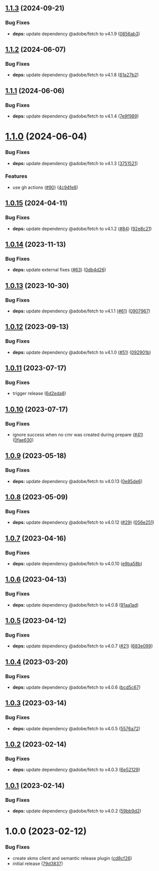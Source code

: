 ## [1.1.3](https://github.com/adobe/semantic-release-skms-cmr/compare/v1.1.2...v1.1.3) (2024-09-21)


### Bug Fixes

* **deps:** update dependency @adobe/fetch to v4.1.9 ([0856ab3](https://github.com/adobe/semantic-release-skms-cmr/commit/0856ab3436b5a292e797fb00f68f356dce9a3ddd))

## [1.1.2](https://github.com/adobe/semantic-release-skms-cmr/compare/v1.1.1...v1.1.2) (2024-06-07)


### Bug Fixes

* **deps:** update dependency @adobe/fetch to v4.1.8 ([61a27b2](https://github.com/adobe/semantic-release-skms-cmr/commit/61a27b2a5d229794af53c4d9ee87632b080b62c0))

## [1.1.1](https://github.com/adobe/semantic-release-skms-cmr/compare/v1.1.0...v1.1.1) (2024-06-06)


### Bug Fixes

* **deps:** update dependency @adobe/fetch to v4.1.4 ([7e9f989](https://github.com/adobe/semantic-release-skms-cmr/commit/7e9f9897369a9ffee56fba1dfcffb7d14bca223b))

# [1.1.0](https://github.com/adobe/semantic-release-skms-cmr/compare/v1.0.15...v1.1.0) (2024-06-04)


### Bug Fixes

* **deps:** update dependency @adobe/fetch to v4.1.3 ([3751521](https://github.com/adobe/semantic-release-skms-cmr/commit/37515217f819cc47c43be724af3936ca07e4315d))


### Features

* use gh actions ([#90](https://github.com/adobe/semantic-release-skms-cmr/issues/90)) ([4c94fe8](https://github.com/adobe/semantic-release-skms-cmr/commit/4c94fe8599b26f9300c4b154d344da4a5df65344))

## [1.0.15](https://github.com/adobe/semantic-release-skms-cmr/compare/v1.0.14...v1.0.15) (2024-04-11)


### Bug Fixes

* **deps:** update dependency @adobe/fetch to v4.1.2 ([#84](https://github.com/adobe/semantic-release-skms-cmr/issues/84)) ([92e8c21](https://github.com/adobe/semantic-release-skms-cmr/commit/92e8c215652834d1b0fd2746368119ab4715fb3c))

## [1.0.14](https://github.com/adobe/semantic-release-skms-cmr/compare/v1.0.13...v1.0.14) (2023-11-13)


### Bug Fixes

* **deps:** update external fixes ([#63](https://github.com/adobe/semantic-release-skms-cmr/issues/63)) ([0db4d26](https://github.com/adobe/semantic-release-skms-cmr/commit/0db4d2657e738ba8b1f7c599d5e23875736e5c0c))

## [1.0.13](https://github.com/adobe/semantic-release-skms-cmr/compare/v1.0.12...v1.0.13) (2023-10-30)


### Bug Fixes

* **deps:** update dependency @adobe/fetch to v4.1.1 ([#61](https://github.com/adobe/semantic-release-skms-cmr/issues/61)) ([0907967](https://github.com/adobe/semantic-release-skms-cmr/commit/0907967fff456f48a7db142fa99cf6937e226508))

## [1.0.12](https://github.com/adobe/semantic-release-skms-cmr/compare/v1.0.11...v1.0.12) (2023-09-13)


### Bug Fixes

* **deps:** update dependency @adobe/fetch to v4.1.0 ([#51](https://github.com/adobe/semantic-release-skms-cmr/issues/51)) ([092901b](https://github.com/adobe/semantic-release-skms-cmr/commit/092901b3a98cf0135028535e80b1522e1fe809a5))

## [1.0.11](https://github.com/adobe/semantic-release-skms-cmr/compare/v1.0.10...v1.0.11) (2023-07-17)


### Bug Fixes

* trigger release ([6d2eda8](https://github.com/adobe/semantic-release-skms-cmr/commit/6d2eda8942a18c463c4b52d4f2e55576905d9fa4))

## [1.0.10](https://github.com/adobe/semantic-release-skms-cmr/compare/v1.0.9...v1.0.10) (2023-07-17)


### Bug Fixes

* ignore success when no cmr was created during prepare ([#41](https://github.com/adobe/semantic-release-skms-cmr/issues/41)) ([0fae630](https://github.com/adobe/semantic-release-skms-cmr/commit/0fae63034a3f846505f994b5ab75f6027d52b3bf))

## [1.0.9](https://github.com/adobe/semantic-release-skms-cmr/compare/v1.0.8...v1.0.9) (2023-05-18)


### Bug Fixes

* **deps:** update dependency @adobe/fetch to v4.0.13 ([0e85de6](https://github.com/adobe/semantic-release-skms-cmr/commit/0e85de6a11aa22824deba37f7cd85b95804f6bd2))

## [1.0.8](https://github.com/adobe/semantic-release-skms-cmr/compare/v1.0.7...v1.0.8) (2023-05-09)


### Bug Fixes

* **deps:** update dependency @adobe/fetch to v4.0.12 ([#29](https://github.com/adobe/semantic-release-skms-cmr/issues/29)) ([056e251](https://github.com/adobe/semantic-release-skms-cmr/commit/056e251a76f288848e42afa6330f6a3dbbffeb9d))

## [1.0.7](https://github.com/adobe/semantic-release-skms-cmr/compare/v1.0.6...v1.0.7) (2023-04-16)


### Bug Fixes

* **deps:** update dependency @adobe/fetch to v4.0.10 ([e9ba58b](https://github.com/adobe/semantic-release-skms-cmr/commit/e9ba58bb1e68fb5d454e4ae3c98b31aa4c3cf8b6))

## [1.0.6](https://github.com/adobe/semantic-release-skms-cmr/compare/v1.0.5...v1.0.6) (2023-04-13)


### Bug Fixes

* **deps:** update dependency @adobe/fetch to v4.0.8 ([91aa1ad](https://github.com/adobe/semantic-release-skms-cmr/commit/91aa1ad07d2e9ceb75c5185dfe6176df469a577d))

## [1.0.5](https://github.com/adobe/semantic-release-skms-cmr/compare/v1.0.4...v1.0.5) (2023-04-12)


### Bug Fixes

* **deps:** update dependency @adobe/fetch to v4.0.7 ([#21](https://github.com/adobe/semantic-release-skms-cmr/issues/21)) ([683e099](https://github.com/adobe/semantic-release-skms-cmr/commit/683e099b06569a098b345695e1ec2ba4d75e2ad4))

## [1.0.4](https://github.com/adobe/semantic-release-skms-cmr/compare/v1.0.3...v1.0.4) (2023-03-20)


### Bug Fixes

* **deps:** update dependency @adobe/fetch to v4.0.6 ([bcd5c67](https://github.com/adobe/semantic-release-skms-cmr/commit/bcd5c67db08b1fa1d408a2e3124faa92a9d85b6d))

## [1.0.3](https://github.com/adobe/semantic-release-skms-cmr/compare/v1.0.2...v1.0.3) (2023-03-14)


### Bug Fixes

* **deps:** update dependency @adobe/fetch to v4.0.5 ([5576a72](https://github.com/adobe/semantic-release-skms-cmr/commit/5576a7233dac7411c4782b9fc077d5c86af8516d))

## [1.0.2](https://github.com/adobe/semantic-release-skms-cmr/compare/v1.0.1...v1.0.2) (2023-02-14)


### Bug Fixes

* **deps:** update dependency @adobe/fetch to v4.0.3 ([6e52129](https://github.com/adobe/semantic-release-skms-cmr/commit/6e521299d64e26583d8132d41642332f65883f41))

## [1.0.1](https://github.com/adobe/semantic-release-skms-cmr/compare/v1.0.0...v1.0.1) (2023-02-14)


### Bug Fixes

* **deps:** update dependency @adobe/fetch to v4.0.2 ([59bb9d2](https://github.com/adobe/semantic-release-skms-cmr/commit/59bb9d2f9ecb0377b8b276f62241e58fee0dd9ea))

# 1.0.0 (2023-02-12)


### Bug Fixes

* create skms client and semantic release plugin ([cd8cf26](https://github.com/adobe/semantic-release-skms-cmr/commit/cd8cf26f7017b971d56ef0d80ca89fb0ef9b4c07))
* initial release ([79d3837](https://github.com/adobe/semantic-release-skms-cmr/commit/79d3837031df096eb9285a1234fad4b665b2eafc))

